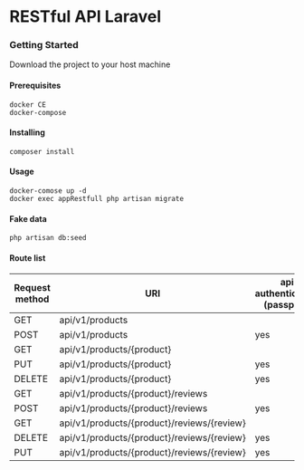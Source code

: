 RESTful API Laravel
===
### Getting Started
Download the project to your host machine
#### Prerequisites
```
docker CE
docker-compose
```
#### Installing
```
composer install
```
#### Usage
```
docker-comose up -d
docker exec appRestfull php artisan migrate
```
#### Fake data
```
php artisan db:seed
```

#### Route list
Request method|URI|api authentication (passport)
------|----|-----------
GET| api/v1/products|
POST| api/v1/products|yes
GET| api/v1/products/{product}|
PUT| api/v1/products/{product}|yes
DELETE| api/v1/products/{product}|yes
GET| api/v1/products/{product}/reviews|     
POST| api/v1/products/{product}/reviews|yes
GET| api/v1/products/{product}/reviews/{review}|     
DELETE| api/v1/products/{product}/reviews/{review}|yes
PUT| api/v1/products/{product}/reviews/{review}|yes

